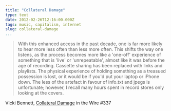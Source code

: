 ```yaml
---
title: "Collateral Damage"
type: text
date: 2012-02-26T12:16:00.000Z
tags: music, capitalism, internet
slug: collateral-damage
...
```


> With this enhanced access in the past decade, one is far more likely to hear
> more less often than less more often. This shifts the way one listens, as the
> process becomes more like a 'one-off' experience of something that is 'live' or
> 'unrepeatable', almost like it was before the age of recording. Cassette sharing
> has been replaced with links and playlists. The physical experience of holding
> something as a treasued possession is lost, or it would be if you'd put your
> laptop or iPhone down. The less of the artefact in favour of info.txt and jpegs
> is unfortunate; however, I recall many hours spent in record stores only looking
> at the covers.

Vicki Bennett, [Collateral Damage][0] in the Wire #337

[0]: http://www.thewire.co.uk/in-writing/essays/collateral-damage_vicki-bennett
